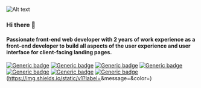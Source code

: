 
![Alt text](https://media.giphy.com/media/f3iwJFOVOwuy7K6FFw/giphy.gif)

### Hi there 👋
#### Passionate front-end web developer with 2 years of work experience as a front-end developer to build all aspects of the user experience and user interface for client-facing landing pages.
[![Generic badge](https://img.shields.io/badge/HTML5-<green>.svg)](https://shields.io/)
[![Generic badge](https://img.shields.io/badge/CSS3-<red>.svg)](https://shields.io/)
[![Generic badge](https://img.shields.io/badge/javaScript-<green>.svg)](https://shields.io/)
[![Generic badge](https://img.shields.io/badge/ReactJS-<green>.svg)](https://shields.io/)
[![Generic badge](https://img.shields.io/badge/ApolloClient-<green>.svg)](https://shields.io/)
[![Generic badge](https://img.shields.io/badge/Redux-<green>.svg)](https://shields.io/)
[![Generic badge](https://img.shields.io/badge/GraphQL-<green>.svg)](https://shields.io/)
(https://img.shields.io/static/v1?label=<LABEL>&message=<MESSAGE>&color=<green>)



